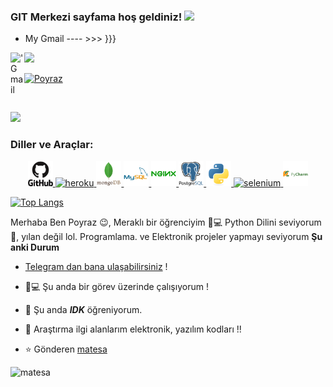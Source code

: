 ### GIT Merkezi sayfama hoş geldiniz! <img src="https://raw.githubusercontent.com/MartinHeinz/MartinHeinz/master/wave.gif" width="40px">

- My Gmail ---- >>> }}}
<a href="emreakici41@gmail.com">
  <img align="left" alt="'Gmail" width="22px" src="https://cdn.jsdelivr.net/npm/simple-icons@3.1.0/icons/gmail.svg" />
</a>

<img src="https://octocat-generator-assets.githubusercontent.com/my-octocat-1609274174641.png" width="495px">

<p align="left"> <a href="https://github.com/matesa"><img src="https://github-profile-trophy.vercel.app/?username=matesa" alt="Poyraz" /></a> </p>

<br />

![](https://visitor-badge.glitch.me/badge?page_id=Poyraz)

<h3 align="left">Diller ve Araçlar:</h3>
<p align="center"> <a href="https://github.com/" target="_blank"> <img src="https://github.com/devicons/devicon/raw/master/icons/github/github-original-wordmark.svg" alt="github" width="40" height="40"/> </a> <a href="https://heroku.com" target="_blank"> <img src="https://www.vectorlogo.zone/logos/heroku/heroku-icon.svg" alt="heroku" width="40" height="40"/> </a> <a href="https://www.mongodb.com/" target="_blank"> <img src="https://raw.githubusercontent.com/devicons/devicon/master/icons/mongodb/mongodb-original-wordmark.svg" alt="mongodb" width="40" height="40"/> </a> <a href="https://www.mysql.com/" target="_blank"> <img src="https://raw.githubusercontent.com/devicons/devicon/master/icons/mysql/mysql-original-wordmark.svg" alt="mysql" width="40" height="40"/> </a> <a href="https://www.nginx.com" target="_blank"> <img src="https://raw.githubusercontent.com/devicons/devicon/master/icons/nginx/nginx-original.svg" alt="nginx" width="40" height="40"/> </a> <a href="https://www.postgresql.org" target="_blank"> <img src="https://raw.githubusercontent.com/devicons/devicon/master/icons/postgresql/postgresql-original-wordmark.svg" alt="postgresql" width="40" height="40"/> </a> <a href="https://www.python.org" target="_blank"> <img src="https://raw.githubusercontent.com/devicons/devicon/master/icons/python/python-original.svg" alt="python" width="40" height="40"/> </a> <a href="https://www.selenium.dev" target="_blank"> <img src="https://raw.githubusercontent.com/detain/svg-logos/780f25886640cef088af994181646db2f6b1a3f8/svg/selenium-logo.svg" alt="selenium" width="40" height="40"/> </a> <a href="https://www.jetbrains.com/pycharm/" target="_blank"> <img src="https://github.com/devicons/devicon/raw/master/icons/pycharm/pycharm-original-wordmark.svg" alt="pycharm" width="40" height="40"/> </a> </p>

[![Top Langs](https://github-readme-stats.vercel.app/api/top-langs/?username=matesa)](https://github.com/matesa)


Merhaba Ben Poyraz 😉, Meraklı bir öğrenciyim  👨💻 Python Dilini seviyorum 🐍, yılan değil lol. Programlama. ve Elektronik projeler yapmayı seviyorum
**Şu anki Durum**


- [Telegram dan bana ulaşabilirsiniz](https://t.me/Poyraz2103) !

- 👨💻 Şu anda bir görev üzerinde çalışıyorum !
- 🌱 Şu anda ___IDK___ öğreniyorum.
- 🤔 Araştırma ilgi alanlarım elektronik, yazılım kodları !!

- ⭐️ Gönderen [matesa](https://github.com/matesa)
<p align="center">&nbsp;<img align="left" src="https://github-readme-stats.vercel.app/api?username=matesa&theme=algolia&show_icons=true" alt="matesa"/></p>
